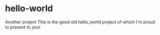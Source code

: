 # hello-world
Another project
This is the good old hello_world project of which I'm proud to present to you!
